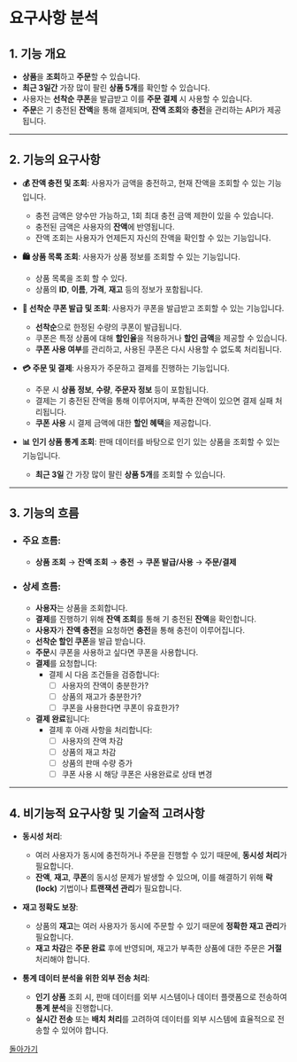 # 요구사항 분석

## 1. 기능 개요

- **상품**을 **조회**하고 **주문**할 수 있습니다.
- **최근 3일간** 가장 많이 팔린 **상품 5개**를 확인할 수 있습니다.
- 사용자는 **선착순 쿠폰**을 발급받고 이를 **주문 결제** 시 사용할 수 있습니다.
- **주문**은 기 충전된 **잔액**을 통해 결제되며, **잔액 조회**와 **충전**을 관리하는 API가 제공됩니다.

---

## 2. 기능의 요구사항

- **💰 잔액 충전 및 조회**: 사용자가 금액을 충전하고, 현재 잔액을 조회할 수 있는 기능입니다.
    - 충전 금액은 양수만 가능하고, 1회 최대 충전 금액 제한이 있을 수 있습니다.
    - 충전된 금액은 사용자의 **잔액**에 반영됩니다.
    - 잔액 조회는 사용자가 언제든지 자신의 잔액을 확인할 수 있는 기능입니다.

- **🛍️ 상품 목록 조회**: 사용자가 상품 정보를 조회할 수 있는 기능입니다.
    - 상품 목록을 조회 할 수 있다.
    - 상품의 **ID**, **이름**, **가격**, **재고** 등의 정보가 포함됩니다.

- **🎁 선착순 쿠폰 발급 및 조회**: 사용자가 쿠폰을 발급받고 조회할 수 있는 기능입니다.
    - **선착순**으로 한정된 수량의 쿠폰이 발급됩니다.
    - 쿠폰은 특정 상품에 대해 **할인율**을 적용하거나 **할인 금액**을 제공할 수 있습니다.
    - **쿠폰 사용 여부**를 관리하고, 사용된 쿠폰은 다시 사용할 수 없도록 처리됩니다.

- **💳 주문 및 결제**: 사용자가 주문하고 결제를 진행하는 기능입니다.
    - 주문 시 **상품 정보**, **수량**, **주문자 정보** 등이 포함됩니다.
    - 결제는 기 충전된 잔액을 통해 이루어지며, 부족한 잔액이 있으면 결제 실패 처리됩니다.
    - **쿠폰 사용** 시 결제 금액에 대한 **할인 혜택**을 제공합니다.

- **📊 인기 상품 통계 조회**: 판매 데이터를 바탕으로 인기 있는 상품을 조회할 수 있는 기능입니다.
    - **최근 3일** 간 가장 많이 팔린 **상품 5개**를 조회할 수 있습니다.

---

## 3. 기능의 흐름

- ### 주요 흐름:
    - **상품 조회** → **잔액 조회** → **충전** → **쿠폰 발급/사용** → **주문/결제**

- ### 상세 흐름:
    - **사용자**는 상품을 조회합니다.
    - **결제**를 진행하기 위해 **잔액 조회**를 통해 기 충전된 **잔액**을 확인합니다.
    - **사용자**가 **잔액 충전**을 요청하면 **충전**을 통해 충전이 이루어집니다.
    - **선착순 할인 쿠폰**을 발급 받습니다.
    - **주문**시 쿠폰을 사용하고 싶다면 쿠폰을 사용합니다.
    - **결제**를 요청합니다:
        - 결제 시 다음 조건들을 검증합니다:
            - [ ] 사용자의 잔액이 충분한가?
            - [ ] 상품의 재고가 충분한가?
            - [ ] 쿠폰을 사용한다면 쿠폰이 유효한가?
    - **결제 완료**됩니다:
        - 결제 후 아래 사항을 처리합니다:
            - [ ] 사용자의 잔액 차감
            - [ ] 상품의 재고 차감
            - [ ] 상품의 판매 수량 증가
            - [ ] 쿠폰 사용 시 해당 쿠폰은 사용완료로 상태 변경

---

## 4. 비기능적 요구사항 및 기술적 고려사항

- **동시성 처리**:
    - 여러 사용자가 동시에 충전하거나 주문을 진행할 수 있기 때문에, **동시성 처리**가 필요합니다.
    - **잔액**, **재고**, **쿠폰**의 동시성 문제가 발생할 수 있으며, 이를 해결하기 위해 **락(lock)** 기법이나 **트랜잭션 관리**가 필요합니다.

- **재고 정확도 보장**:
    - 상품의 **재고**는 여러 사용자가 동시에 주문할 수 있기 때문에 **정확한 재고 관리**가 필요합니다.
    - **재고 차감**은 **주문 완료** 후에 반영되며, 재고가 부족한 상품에 대한 주문은 **거절** 처리해야 합니다.

- **통계 데이터 분석을 위한 외부 전송 처리**:
    - **인기 상품** 조회 시, 판매 데이터를 외부 시스템이나 데이터 플랫폼으로 전송하여 **통계 분석**을 진행합니다.
    - **실시간 전송** 또는 **배치 처리**를 고려하여 데이터를 외부 시스템에 효율적으로 전송할 수 있어야 합니다.

[돌아가기](../README.md)